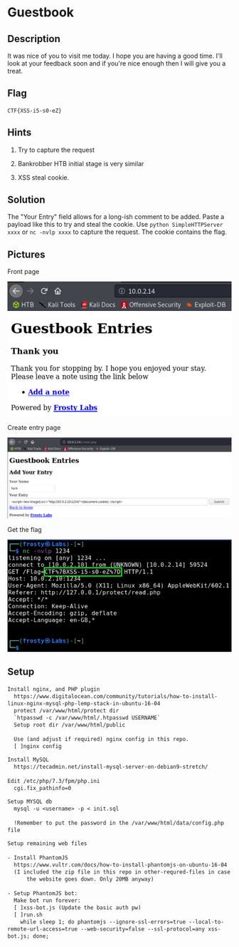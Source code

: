 # Guestbook

## Description

It was nice of you to visit me today. I hope you are having a good time. I'll look at your feedback soon and if you're nice enough then I will give you a treat.

## Flag

```
CTF{XSS-i5-s0-eZ}
```

## Hints

1. Try to capture the request

2. Bankrobber HTB initial stage is very similar

3. XSS steal cookie.

## Solution

The "Your Entry" field allows for a long-ish comment to be added. Paste a payload like this to try and steal the cookie. Use `python SimpleHTTPServer xxxx` or `nc -nvlp xxxx` to capture the request. The cookie contains the flag.


## Pictures

Front page

![](images/1-landing.png)

Create entry page

![](images/2-insert-payload.png)

Get the flag

![](images/3-get-flag.png)

## Setup


```
Install nginx, and PHP plugin
  https://www.digitalocean.com/community/tutorials/how-to-install-linux-nginx-mysql-php-lemp-stack-in-ubuntu-16-04
  protect /var/www/html/protect dir
  `htpasswd -c /var/www/html/.htpasswd USERNAME`
  Setup root dir /var/www/html/public

  Use (and adjust if required) nginx config in this repo.
  [ ]nginx config
```

```
Install MySQL
  https://tecadmin.net/install-mysql-server-on-debian9-stretch/

Edit /etc/php/7.3/fpm/php.ini
  cgi.fix_pathinfo=0
```

```
Setup MYSQL db
  mysql -u <username> -p < init.sql

  !Remember to put the password in the /var/www/html/data/config.php file
```

```
Setup remaining web files

- Install PhantomJS
  https://www.vultr.com/docs/how-to-install-phantomjs-on-ubuntu-16-04
  (I included the zip file in this repo in other-requred-files in case
      the website goes down. Only 20MB anyway)

- Setup PhantomJS bot:
  Make bot run forever:
  [ ]xss-bot.js (Update the basic auth pw)
  [ ]run.sh
    while sleep 1; do phantomjs --ignore-ssl-errors=true --local-to-remote-url-access=true --web-security=false --ssl-protocol=any xss-bot.js; done;
```